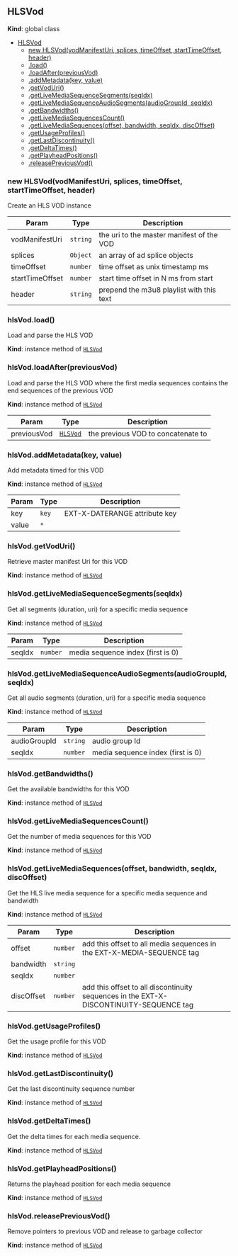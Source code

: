 <a name="HLSVod"></a>

## HLSVod
**Kind**: global class  

* [HLSVod](#HLSVod)
    * [new HLSVod(vodManifestUri, splices, timeOffset, startTimeOffset, header)](#new_HLSVod_new)
    * [.load()](#HLSVod+load)
    * [.loadAfter(previousVod)](#HLSVod+loadAfter)
    * [.addMetadata(key, value)](#HLSVod+addMetadata)
    * [.getVodUri()](#HLSVod+getVodUri)
    * [.getLiveMediaSequenceSegments(seqIdx)](#HLSVod+getLiveMediaSequenceSegments)
    * [.getLiveMediaSequenceAudioSegments(audioGroupId, seqIdx)](#HLSVod+getLiveMediaSequenceAudioSegments)
    * [.getBandwidths()](#HLSVod+getBandwidths)
    * [.getLiveMediaSequencesCount()](#HLSVod+getLiveMediaSequencesCount)
    * [.getLiveMediaSequences(offset, bandwidth, seqIdx, discOffset)](#HLSVod+getLiveMediaSequences)
    * [.getUsageProfiles()](#HLSVod+getUsageProfiles)
    * [.getLastDiscontinuity()](#HLSVod+getLastDiscontinuity)
    * [.getDeltaTimes()](#HLSVod+getDeltaTimes)
    * [.getPlayheadPositions()](#HLSVod+getPlayheadPositions)
    * [.releasePreviousVod()](#HLSVod+releasePreviousVod)

<a name="new_HLSVod_new"></a>

### new HLSVod(vodManifestUri, splices, timeOffset, startTimeOffset, header)
Create an HLS VOD instance


| Param | Type | Description |
| --- | --- | --- |
| vodManifestUri | <code>string</code> | the uri to the master manifest of the VOD |
| splices | <code>Object</code> | an array of ad splice objects |
| timeOffset | <code>number</code> | time offset as unix timestamp ms |
| startTimeOffset | <code>number</code> | start time offset in N ms from start |
| header | <code>string</code> | prepend the m3u8 playlist with this text |

<a name="HLSVod+load"></a>

### hlsVod.load()
Load and parse the HLS VOD

**Kind**: instance method of [<code>HLSVod</code>](#HLSVod)  
<a name="HLSVod+loadAfter"></a>

### hlsVod.loadAfter(previousVod)
Load and parse the HLS VOD where the first media sequences
contains the end sequences of the previous VOD

**Kind**: instance method of [<code>HLSVod</code>](#HLSVod)  

| Param | Type | Description |
| --- | --- | --- |
| previousVod | [<code>HLSVod</code>](#HLSVod) | the previous VOD to concatenate to |

<a name="HLSVod+addMetadata"></a>

### hlsVod.addMetadata(key, value)
Add metadata timed for this VOD

**Kind**: instance method of [<code>HLSVod</code>](#HLSVod)  

| Param | Type | Description |
| --- | --- | --- |
| key | <code>key</code> | EXT-X-DATERANGE attribute key |
| value | <code>\*</code> |  |

<a name="HLSVod+getVodUri"></a>

### hlsVod.getVodUri()
Retrieve master manifest Uri for this VOD

**Kind**: instance method of [<code>HLSVod</code>](#HLSVod)  
<a name="HLSVod+getLiveMediaSequenceSegments"></a>

### hlsVod.getLiveMediaSequenceSegments(seqIdx)
Get all segments (duration, uri) for a specific media sequence

**Kind**: instance method of [<code>HLSVod</code>](#HLSVod)  

| Param | Type | Description |
| --- | --- | --- |
| seqIdx | <code>number</code> | media sequence index (first is 0) |

<a name="HLSVod+getLiveMediaSequenceAudioSegments"></a>

### hlsVod.getLiveMediaSequenceAudioSegments(audioGroupId, seqIdx)
Get all audio segments (duration, uri) for a specific media sequence

**Kind**: instance method of [<code>HLSVod</code>](#HLSVod)  

| Param | Type | Description |
| --- | --- | --- |
| audioGroupId | <code>string</code> | audio group Id |
| seqIdx | <code>number</code> | media sequence index (first is 0) |

<a name="HLSVod+getBandwidths"></a>

### hlsVod.getBandwidths()
Get the available bandwidths for this VOD

**Kind**: instance method of [<code>HLSVod</code>](#HLSVod)  
<a name="HLSVod+getLiveMediaSequencesCount"></a>

### hlsVod.getLiveMediaSequencesCount()
Get the number of media sequences for this VOD

**Kind**: instance method of [<code>HLSVod</code>](#HLSVod)  
<a name="HLSVod+getLiveMediaSequences"></a>

### hlsVod.getLiveMediaSequences(offset, bandwidth, seqIdx, discOffset)
Get the HLS live media sequence for a specific media sequence and bandwidth

**Kind**: instance method of [<code>HLSVod</code>](#HLSVod)  

| Param | Type | Description |
| --- | --- | --- |
| offset | <code>number</code> | add this offset to all media sequences in the EXT-X-MEDIA-SEQUENCE tag |
| bandwidth | <code>string</code> |  |
| seqIdx | <code>number</code> |  |
| discOffset | <code>number</code> | add this offset to all discontinuity sequences in the EXT-X-DISCONTINUITY-SEQUENCE tag |

<a name="HLSVod+getUsageProfiles"></a>

### hlsVod.getUsageProfiles()
Get the usage profile for this VOD

**Kind**: instance method of [<code>HLSVod</code>](#HLSVod)  
<a name="HLSVod+getLastDiscontinuity"></a>

### hlsVod.getLastDiscontinuity()
Get the last discontinuity sequence number

**Kind**: instance method of [<code>HLSVod</code>](#HLSVod)  
<a name="HLSVod+getDeltaTimes"></a>

### hlsVod.getDeltaTimes()
Get the delta times for each media sequence.

**Kind**: instance method of [<code>HLSVod</code>](#HLSVod)  
<a name="HLSVod+getPlayheadPositions"></a>

### hlsVod.getPlayheadPositions()
Returns the playhead position for each media sequence

**Kind**: instance method of [<code>HLSVod</code>](#HLSVod)  
<a name="HLSVod+releasePreviousVod"></a>

### hlsVod.releasePreviousVod()
Remove pointers to previous VOD and release to garbage collector

**Kind**: instance method of [<code>HLSVod</code>](#HLSVod)  
